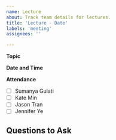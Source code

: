 ```yaml
---
name: Lecture
about: Track team details for lectures.
title: 'Lecture - Date'
labels: 'meeting'
assignees: ''

---
```


**Topic**

**Date and Time**

**Attendance**
- [ ] Sumanya Gulati
- [ ] Kate Min
- [ ] Jason Tran
- [ ] Jennifer Ye

**Questions to Ask**
-
